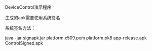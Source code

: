 DeviceControl演示程序

生成的apk需要使用系统签名

系统签名方法：

java -jar signapk.jar platform.x509.pem platform.pk8 app-release.apk ControlSigned.apk

